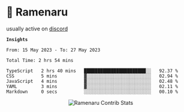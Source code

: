 # 🍜 Ramenaru

usually active on <a href="https://discordapp.com/users/503291004200157185">discord</a> 

**`Insights`**

<!--START_SECTION:waka-->

```text
From: 15 May 2023 - To: 27 May 2023

Total Time: 2 hrs 54 mins

TypeScript   2 hrs 40 mins   ███████████████████████░░   92.37 %
CSS          5 mins          ▓░░░░░░░░░░░░░░░░░░░░░░░░   02.94 %
JavaScript   4 mins          ▓░░░░░░░░░░░░░░░░░░░░░░░░   02.48 %
YAML         3 mins          ▓░░░░░░░░░░░░░░░░░░░░░░░░   02.11 %
Markdown     0 secs          ░░░░░░░░░░░░░░░░░░░░░░░░░   00.10 %
```

<!--END_SECTION:waka-->

<div style="text-align: center;">
   <img align="center" src="https://github-readme-streak-stats.herokuapp.com/?user=Ramenaru&theme=dark&card_width=520" alt="Ramenaru Contrib Stats" />
</div>



